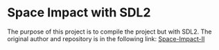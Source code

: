 # Space Impact with SDL2

The purpose of this project is to compile the project but with SDL2.
The original author and repository is in the following link: [Space-Impact-II](https://github.com/VoidXH/Space-Impact-II)